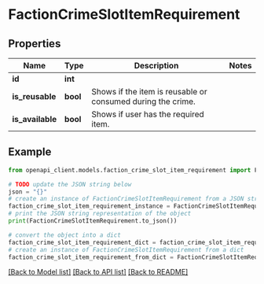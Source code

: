 # FactionCrimeSlotItemRequirement


## Properties

Name | Type | Description | Notes
------------ | ------------- | ------------- | -------------
**id** | **int** |  | 
**is_reusable** | **bool** | Shows if the item is reusable or consumed during the crime. | 
**is_available** | **bool** | Shows if user has the required item. | 

## Example

```python
from openapi_client.models.faction_crime_slot_item_requirement import FactionCrimeSlotItemRequirement

# TODO update the JSON string below
json = "{}"
# create an instance of FactionCrimeSlotItemRequirement from a JSON string
faction_crime_slot_item_requirement_instance = FactionCrimeSlotItemRequirement.from_json(json)
# print the JSON string representation of the object
print(FactionCrimeSlotItemRequirement.to_json())

# convert the object into a dict
faction_crime_slot_item_requirement_dict = faction_crime_slot_item_requirement_instance.to_dict()
# create an instance of FactionCrimeSlotItemRequirement from a dict
faction_crime_slot_item_requirement_from_dict = FactionCrimeSlotItemRequirement.from_dict(faction_crime_slot_item_requirement_dict)
```
[[Back to Model list]](../README.md#documentation-for-models) [[Back to API list]](../README.md#documentation-for-api-endpoints) [[Back to README]](../README.md)


